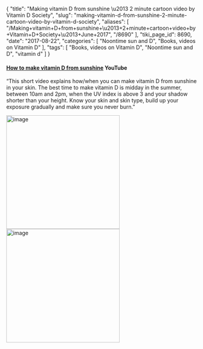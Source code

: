 {
    "title": "Making vitamin D from sunshine \u2013 2 minute cartoon video by Vitamin D Society",
    "slug": "making-vitamin-d-from-sunshine-2-minute-cartoon-video-by-vitamin-d-society",
    "aliases": [
        "/Making+vitamin+D+from+sunshine+\u2013+2+minute+cartoon+video+by+Vitamin+D+Society+\u2013+June+2017",
        "/8690"
    ],
    "tiki_page_id": 8690,
    "date": "2017-08-22",
    "categories": [
        "Noontime sun and D",
        "Books, videos on Vitamin D"
    ],
    "tags": [
        "Books, videos on Vitamin D",
        "Noontime sun and D",
        "vitamin d"
    ]
}


#### [How to make vitamin D from sunshine](https://www.youtube.com/watch?v=xihZu1DI49k%20) YouTube

“This short video explains how/when you can make vitamin D from sunshine in your skin. The best time to make vitamin D is midday in the summer, between 10am and 2pm, when the UV index is above 3 and your shadow shorter than your height. Know your skin and skin type, build up your exposure gradually and make sure you never burn.”

<img src="https://d1bk1kqxc0sym.cloudfront.net/attachments/jpeg/v1.jpg" alt="image" width="300">
<img src="https://d1bk1kqxc0sym.cloudfront.net/attachments/jpeg/v2.jpg" alt="image" width="300">
